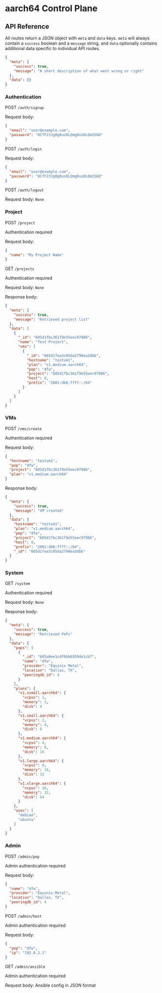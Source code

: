 # aarch64 Control Plane

## API Reference

All routes return a JSON object with `meta` and `data` keys. `meta` will always contain a `success` boolean and a `message` string, and `data` optionally contains additional data specific to individual API routes.

```json
{
  "meta": {
    "success": true,
    "message": "A short description of what went wrong or right"
  },
  "data": {}
}
```

### Authentication

POST `/auth/signup`

Request body:

```json
{
  "email": "user@example.com",
  "password": "OCfF23Jg0g0us0LQmg0us0LQm2SkD"
}
```

POST `/auth/login`

Request body:

```json
{
  "email": "user@example.com",
  "password": "OCfF23Jg0g0us0LQmg0us0LQm2SkD"
}
```

POST `/auth/logout`

Request body: `None`

### Project

POST `/project`

Authentication required

Request body:

```json
{
  "name": "My Project Name"
}
```

GET `/projects`

Authentication required

Request body: `None`

Response body:

```json
{
  "meta": {
    "success": true,
    "message": "Retrieved project list"
  },
  "data": [
    {
      "_id": "605d1fbc361f9e55eec97986",
      "name": "Test Project",
      "vms": [
        {
          "_id": "605d1fea3c05da2790ea3dbb",
          "hostname": "testvm1",
          "plan": "v1.medium.aarch64",
          "pop": "dfw",
          "project": "605d1fbc361f9e55eec97986",
          "host": 0,
          "prefix": "2001:db8:ffff::/64"
        }
      ]
    }
  ]
}
```

### VMs

POST `/vms/create`

Authentication required

Request body:

```json
{
  "hostname": "testvm1",
  "pop": "dfw",
  "project": "605d1fbc361f9e55eec97986",
  "plan": "v1.medium.aarch64"
}
```

Response body:

```json
{
  "meta": {
    "success": true,
    "message": "VM created"
  },
  "data": {
    "hostname": "testvm1",
    "plan": "v1.medium.aarch64",
    "pop": "dfw",
    "project": "605d1fbc361f9e55eec97986",
    "host": 0,
    "prefix": "2001:db8:ffff::/64",
    "_id": "605d1fea3c05da2790ea3dbb"
  }
}
```

### System

GET `/system`

Authentication required

Request body: `None`

Response body:

```json
{
  "meta": {
    "success": true,
    "message": "Retrieved PoPs"
  },
  "data": {
    "pops": [
      {
        "_id": "605a8ee1cdf6bb6559de1cb7",
        "name": "dfw",
        "provider": "Equinix Metal",
        "location": "Dallas, TX",
        "peeringdb_id": 4
      }
    ],
    "plans": {
      "v1.xsmall.aarch64": {
        "vcpus": 1,
        "memory": 1,
        "disk": 4
      },
      "v1.small.aarch64": {
        "vcpus": 2,
        "memory": 4,
        "disk": 8
      },
      "v1.medium.aarch64": {
        "vcpus": 4,
        "memory": 8,
        "disk": 16
      },
      "v1.large.aarch64": {
        "vcpus": 8,
        "memory": 16,
        "disk": 32
      },
      "v1.xlarge.aarch64": {
        "vcpus": 16,
        "memory": 32,
        "disk": 64
      }
    },
    "oses": [
      "debian",
      "ubuntu"
    ]
  }
}
```

### Admin

POST `/admin/pop`

Admin authentication required

Request body:

```json
{
  "name": "dfw",
  "provider": "Equinix Metal",
  "location": "Dallas, TX",
  "peeringdb_id": 4
}
```

POST `/admin/host`

Admin authentication required

Request body:

```json
{
  "pop": "dfw",
  "ip": "192.0.2.1"
}
```

GET `/admin/ansible`

Admin authentication required

Request body: Ansible config in JSON format
